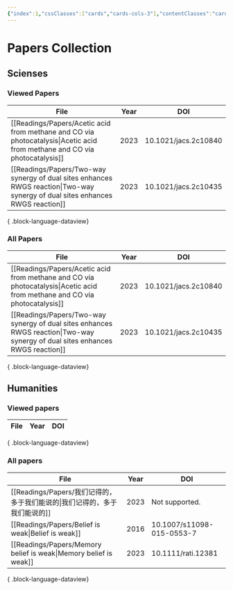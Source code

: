 ```yaml
---
{"index":1,"cssClasses":["cards","cards-cols-3"],"contentClasses":"cards cards-cols-3","cover":"https://cdn.jsdelivr.net/gh/blleng/images/upload/card-cover-1.png","dg-publish":true,"noteIcon":5,"date":"2023-08-25T23:56","update":"2023-09-01T14:12","permalink":"/navigation/readings-collection/","dgPassFrontmatter":true,"created":"2023-08-25T23:56","updated":"2023-09-01T14:12"}
---
```


# Papers Collection

## Scienses
### Viewed Papers
| File                                                                                                                              | Year | DOI                  |
| --------------------------------------------------------------------------------------------------------------------------------- | ---- | -------------------- |
| [[Readings/Papers/Acetic acid from methane and CO via photocatalysis\|Acetic acid from methane and CO via photocatalysis]]     | 2023 | 10.1021/jacs.2c10840 |
| [[Readings/Papers/Two-way synergy of dual sites enhances RWGS reaction\|Two-way synergy of dual sites enhances RWGS reaction]] | 2023 | 10.1021/jacs.2c10435 |

{ .block-language-dataview}

### All Papers
| File                                                                                                                              | Year | DOI                  |
| --------------------------------------------------------------------------------------------------------------------------------- | ---- | -------------------- |
| [[Readings/Papers/Acetic acid from methane and CO via photocatalysis\|Acetic acid from methane and CO via photocatalysis]]     | 2023 | 10.1021/jacs.2c10840 |
| [[Readings/Papers/Two-way synergy of dual sites enhances RWGS reaction\|Two-way synergy of dual sites enhances RWGS reaction]] | 2023 | 10.1021/jacs.2c10435 |

{ .block-language-dataview}

## Humanities
### Viewed papers
| File | Year | DOI |
| ---- | ---- | --- |

{ .block-language-dataview}

### All papers
| File                                                                | Year | DOI                       |
| ------------------------------------------------------------------- | ---- | ------------------------- |
| [[Readings/Papers/我们记得的，多于我们能说的\|我们记得的，多于我们能说的]]                 | 2023 | Not supported.            |
| [[Readings/Papers/Belief is weak\|Belief is weak]]               | 2016 | 10.1007/s11098-015-0553-7 |
| [[Readings/Papers/Memory belief is weak\|Memory belief is weak]] | 2023 | 10.1111/rati.12381        |

{ .block-language-dataview}